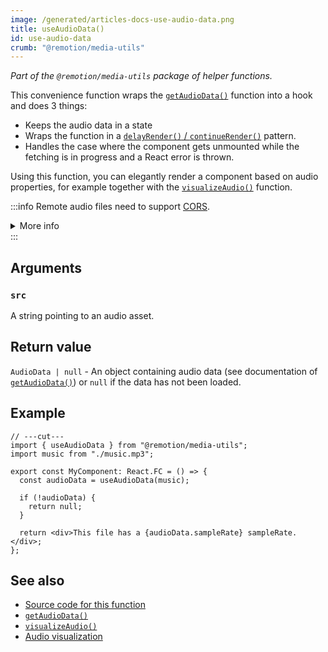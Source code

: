 ```yaml
---
image: /generated/articles-docs-use-audio-data.png
title: useAudioData()
id: use-audio-data
crumb: "@remotion/media-utils"
---
```


_Part of the `@remotion/media-utils` package of helper functions._

This convenience function wraps the [`getAudioData()`](/docs/get-audio-data) function into a hook and does 3 things:

- Keeps the audio data in a state
- Wraps the function in a [`delayRender()` / `continueRender()`](/docs/data-fetching) pattern.
- Handles the case where the component gets unmounted while the fetching is in progress and a React error is thrown.

Using this function, you can elegantly render a component based on audio properties, for example together with the [`visualizeAudio()`](/docs/visualize-audio) function.

:::info
Remote audio files need to support [CORS](https://developer.mozilla.org/en-US/docs/Web/HTTP/CORS).

<details>
<summary>More info</summary>
<ul>
<li>
Remotion's origin is usually <code>http://localhost:3000</code>, but it may be different if rendering on Lambda or the port is busy.
</li>
<li>
You can use <a href="/docs/get-audio-duration-in-seconds"><code>getAudioDurationInSeconds()</code></a> without the audio needing CORS.
</li>
<li>
You can <a href="/docs/chromium-flags#--disable-web-security">disable CORS</a> during renders.
</li>
</ul>
</details>
:::

## Arguments

### `src`

A string pointing to an audio asset.

## Return value

`AudioData | null` - An object containing audio data (see documentation of [`getAudioData()`](/docs/get-audio-data)) or `null` if the data has not been loaded.

## Example

```tsx twoslash
// ---cut---
import { useAudioData } from "@remotion/media-utils";
import music from "./music.mp3";

export const MyComponent: React.FC = () => {
  const audioData = useAudioData(music);

  if (!audioData) {
    return null;
  }

  return <div>This file has a {audioData.sampleRate} sampleRate.</div>;
};
```

## See also

- [Source code for this function](https://github.com/remotion-dev/remotion/blob/main/packages/media-utils/src/use-audio-data.ts)
- [`getAudioData()`](/docs/get-audio-data)
- [`visualizeAudio()`](/docs/visualize-audio)
- [Audio visualization](/docs/audio-visualization)

